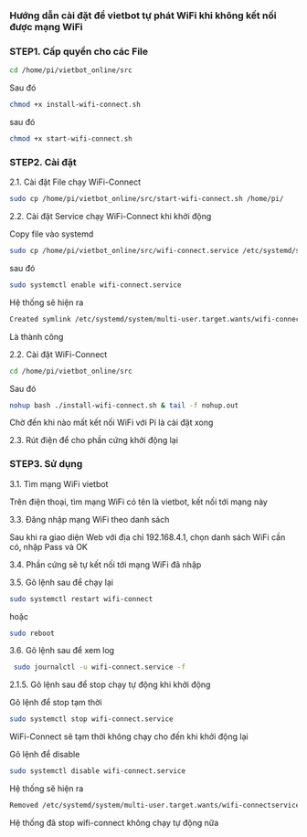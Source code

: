 ### Hướng dẫn cài đặt để vietbot tự phát WiFi khi không kết nối được mạng WiFi

### STEP1. Cấp quyền cho các File

```sh
cd /home/pi/vietbot_online/src
```
Sau đó

```sh
chmod +x install-wifi-connect.sh
```
sau đó

```sh
chmod +x start-wifi-connect.sh

```

### STEP2.  Cài đặt 

2.1. Cài đặt File chạy WiFi-Connect
```sh
sudo cp /home/pi/vietbot_online/src/start-wifi-connect.sh /home/pi/
```
2.2. Cài đặt Service chạy WiFi-Connect khi khởi động

Copy file vào systemd
```sh
sudo cp /home/pi/vietbot_online/src/wifi-connect.service /etc/systemd/system/wifi-connect.service
```
sau đó

```sh
sudo systemctl enable wifi-connect.service
```
Hệ thống sẽ hiện ra

```sh
Created symlink /etc/systemd/system/multi-user.target.wants/wifi-connect.service → /etc/systemd/system/wifi-connect.service.
```
Là thành công

2.2. Cài đặt WiFi-Connect

```sh
cd /home/pi/vietbot_online/src
```
Sau đó

```sh
nohup bash ./install-wifi-connect.sh & tail -f nohup.out
```
Chờ đến khi nào mất kết nối WiFi với Pi là cài đặt xong

2.3. Rút điện để cho phần cứng khởi động lại

### STEP3.  Sử dụng

3.1. Tìm mạng WiFi vietbot

Trên điện thoại, tìm mạng WiFi có tên là vietbot, kết nối tới mạng này

3.3. Đăng nhập mạng WiFi theo danh sách 

Sau khi ra giao diện Web với địa chỉ 192.168.4.1, chọn danh sách WiFi cần có, nhập Pass và OK

3.4. Phần cứng sẽ tự kết nối tới mạng WiFi đã nhập

3.5. Gõ lệnh sau để chạy lại 

```sh
sudo systemctl restart wifi-connect
```
hoặc
```sh
sudo reboot
```
3.6. Gõ lệnh sau để xem log
```sh
 sudo journalctl -u wifi-connect.service -f
```
2.1.5. Gõ lệnh sau để stop chạy tự động khi khởi động

Gõ lệnh để stop tạm thời

```sh
sudo systemctl stop wifi-connect.service
```
WiFi-Connect sẽ tạm thời không chạy cho đến khi khởi động lại

Gõ lệnh để disable

```sh
sudo systemctl disable wifi-connect.service
```

Hệ thống sẽ hiện ra
```sh
Removed /etc/systemd/system/multi-user.target.wants/wifi-connectservice
```
Hệ thống đã stop wifi-connect không chạy tự động nữa
